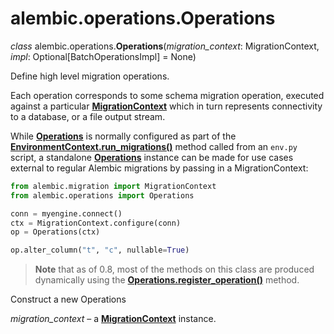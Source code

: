 # alembic.operations.Operations

*class* alembic.operations.**Operations**(*migration_context*: MigrationContext, *impl*: Optional\[BatchOperationsImpl\] = None)

[MigrationContext]: ../en/api/runtime.html#alembic.runtime.migration.MigrationContext
[Operations]: ../zh/06_01_operations.md
[EnvironmentContext.run_migrations()]: ../en/api/runtime.html#alembic.runtime.environment.EnvironmentContext.run_migrations
[Operations.register_operation()]: ../zh/06_01_25_register_operation.md

Define high level migration operations.

Each operation corresponds to some schema migration operation, executed against a particular **[MigrationContext]** which in turn represents connectivity to a database, or a file output stream.

While **[Operations]** is normally configured as part of the **[EnvironmentContext.run_migrations()]** method called from an `env.py` script, a standalone **[Operations]** instance can be made for use cases external to regular Alembic migrations by passing in a MigrationContext:

```python
from alembic.migration import MigrationContext
from alembic.operations import Operations

conn = myengine.connect()
ctx = MigrationContext.configure(conn)
op = Operations(ctx)

op.alter_column("t", "c", nullable=True)
```

> **Note** that as of 0.8, most of the methods on this class are produced dynamically using the **[Operations.register_operation()]** method.

Construct a new Operations

*migration_context* – a **[MigrationContext]** instance.
